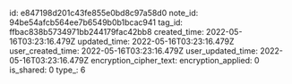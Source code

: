 id: e847198d201c43fe855e0bd8c97a58d0
note_id: 94be54afcb564ee7b6549b0b1bcac941
tag_id: ffbac838b5734971bb244179fac42bb8
created_time: 2022-05-16T03:23:16.479Z
updated_time: 2022-05-16T03:23:16.479Z
user_created_time: 2022-05-16T03:23:16.479Z
user_updated_time: 2022-05-16T03:23:16.479Z
encryption_cipher_text: 
encryption_applied: 0
is_shared: 0
type_: 6